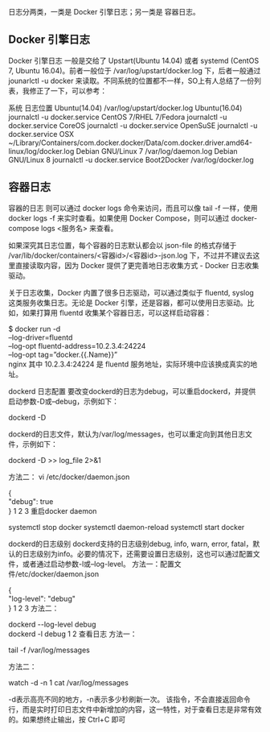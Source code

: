 日志分两类，一类是 Docker 引擎日志；另一类是 容器日志。

## Docker 引擎日志 

Docker 引擎日志 一般是交给了 Upstart(Ubuntu 14.04) 或者 systemd (CentOS 7, Ubuntu 16.04)。前者一般位于 /var/log/upstart/docker.log 下，后者一般通过 jounarlctl -u docker 来读取。不同系统的位置都不一样，SO上有人总结了一份列表，我修正了一下，可以参考：

系统	日志位置
Ubuntu(14.04)	/var/log/upstart/docker.log
Ubuntu(16.04)	journalctl -u docker.service
CentOS 7/RHEL 7/Fedora	journalctl -u docker.service
CoreOS	journalctl -u docker.service
OpenSuSE	journalctl -u docker.service
OSX	~/Library/Containers/com.docker.docker/Data/com.docker.driver.amd64-linux/log/d‌ocker.log
Debian GNU/Linux 7	/var/log/daemon.log
Debian GNU/Linux 8	journalctl -u docker.service
Boot2Docker	/var/log/docker.log

## 容器日志 

容器的日志 则可以通过 docker logs 命令来访问，而且可以像 tail -f 一样，使用 docker logs -f 来实时查看。如果使用 Docker Compose，则可以通过 docker-compose logs <服务名> 来查看。

如果深究其日志位置，每个容器的日志默认都会以 json-file 的格式存储于 /var/lib/docker/containers/<容器id>/<容器id>-json.log 下，不过并不建议去这里直接读取内容，因为 Docker 提供了更完善地日志收集方式 - Docker 日志收集驱动。

关于日志收集，Docker 内置了很多日志驱动，可以通过类似于 fluentd, syslog 这类服务收集日志。无论是 Docker 引擎，还是容器，都可以使用日志驱动。比如，如果打算用 fluentd 收集某个容器日志，可以这样启动容器：

$ docker run -d \
–log-driver=fluentd \
–log-opt fluentd-address=10.2.3.4:24224 \
–log-opt tag=”docker.{{.Name}}” \
nginx
其中 10.2.3.4:24224 是 fluentd 服务地址，实际环境中应该换成真实的地址。

dockerd 日志配置
要改变dockerd的日志为debug，可以重启dockerd，并提供启动参数-D或–debug，示例如下：

dockerd -D

dockerd的日志文件，默认为/var/log/messages，也可以重定向到其他日志文件，示例如下：

dockerd -D >> log_file 2>&1

方法二：
vi /etc/docker/daemon.json

{  
  "debug": true  
}
1
2
3
重启docker daemon

systemctl stop docker
systemctl daemon-reload
systemctl start docker

dockerd的日志级别
dockerd支持的日志级别debug, info, warn, error, fatal，默认的日志级别为info。必要的情况下，还需要设置日志级别，这也可以通过配置文件，或者通过启动参数-l或–log-level。
方法一：配置文件/etc/docker/daemon.json

{  
  "log-level": "debug"  
} 
1
2
3
方法二：

dockerd --log-level debug  
dockerd -l debug 
1
2
查看日志
方法一：

tail -f /var/log/messages

方法二：

watch -d -n 1 cat /var/log/messages

-d表示高亮不同的地方，-n表示多少秒刷新一次。
该指令，不会直接返回命令行，而是实时打印日志文件中新增加的内容，这一特性，对于查看日志是非常有效的。如果想终止输出，按 Ctrl+C 即可